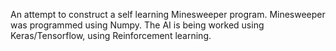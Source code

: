 An attempt to construct a self learning Minesweeper program. Minesweeper was programmed using Numpy. The AI is being worked using Keras/Tensorflow, using Reinforcement learning. 
